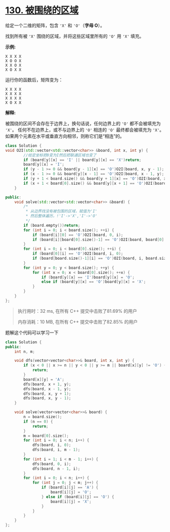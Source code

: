 # [130. 被围绕的区域](https://leetcode-cn.com/problems/surrounded-regions/)

给定一个二维的矩阵，包含 `'X'` 和 `'O'`（**字母 O**）。

找到所有被 `'X'` 围绕的区域，并将这些区域里所有的 `'O'` 用 `'X'` 填充。

**示例:**

```
X X X X
X O O X
X X O X
X O X X
```

运行你的函数后，矩阵变为：

```
X X X X
X X X X
X X X X
X O X X
```

**解释:**

被围绕的区间不会存在于边界上，换句话说，任何边界上的 `'O'` 都不会被填充为 `'X'`。 任何不在边界上，或不与边界上的 `'O'` 相连的 `'O'` 最终都会被填充为 `'X'`。如果两个元素在水平或垂直方向相邻，则称它们是“相连”的。

```c++
class Solution {
void O2I(std::vector<std::vector<char>> &board, int x, int y) {
        //给定坐标把0变为I然后把联通区域也变了
        if (board[y][x] == 'I' || board[y][x] == 'X')return;
        board[y][x] = 'I';
        if (y - 1 >= 0 && board[y - 1][x] == 'O')O2I(board, x, y - 1);
        if (x - 1 >= 0 && board[y][x - 1] == 'O')O2I(board, x - 1, y);
        if (y + 1 < board.size() && board[y + 1][x] == 'O')O2I(board, x, y + 1);
        if (x + 1 < board[0].size() && board[y][x + 1] == 'O')O2I(board, x + 1, y);
    }

public:
    void solve(std::vector<std::vector<char>> &board) {
        /*
         * 从边界找没有被包围的区域，赋值为'I'
         * 然后整体遍历，!'I'->'X','I'->'O'
         */
        if (board.empty())return;
        for (int i = 0; i < board.size(); ++i) {
            if (board[i][0] == 'O')O2I(board, 0, i);
            if (board[i][board[0].size()-1] == 'O')O2I(board, board[0].size()-1, i);
        }
        for (int i = 0; i < board[0].size(); ++i) {
            if (board[0][i] == 'O')O2I(board, i, 0);
            if (board[board.size()-1][i] == 'O')O2I(board, i, board.size()-1);
        }
        for (int y = 0; y < board.size(); ++y) {
            for (int x = 0; x < board[0].size(); ++x) {
                if (board[y][x] == 'I')board[y][x] = 'O';
                else if (board[y][x] == 'O')board[y][x] = 'X';
            }
        }
    }
};
```

> 执行用时：32 ms, 在所有 C++ 提交中击败了81.69% 的用户
>
> 内存消耗：10 MB, 在所有 C++ 提交中击败了82.85% 的用户

题解这个代码可以学习一下

```c++
class Solution {
public:
    int n, m;

    void dfs(vector<vector<char>>& board, int x, int y) {
        if (x < 0 || x >= n || y < 0 || y >= m || board[x][y] != 'O') {
            return;
        }
        board[x][y] = 'A';
        dfs(board, x + 1, y);
        dfs(board, x - 1, y);
        dfs(board, x, y + 1);
        dfs(board, x, y - 1);
    }

    void solve(vector<vector<char>>& board) {
        n = board.size();
        if (n == 0) {
            return;
        }
        m = board[0].size();
        for (int i = 0; i < n; i++) {
            dfs(board, i, 0);
            dfs(board, i, m - 1);
        }
        for (int i = 1; i < m - 1; i++) {
            dfs(board, 0, i);
            dfs(board, n - 1, i);
        }
        for (int i = 0; i < n; i++) {
            for (int j = 0; j < m; j++) {
                if (board[i][j] == 'A') {
                    board[i][j] = 'O';
                } else if (board[i][j] == 'O') {
                    board[i][j] = 'X';
                }
            }
        }
    }
};
```


